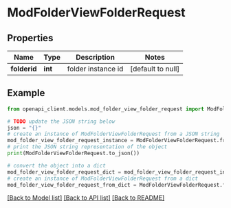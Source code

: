 # ModFolderViewFolderRequest


## Properties

Name | Type | Description | Notes
------------ | ------------- | ------------- | -------------
**folderid** | **int** | folder instance id | [default to null]

## Example

```python
from openapi_client.models.mod_folder_view_folder_request import ModFolderViewFolderRequest

# TODO update the JSON string below
json = "{}"
# create an instance of ModFolderViewFolderRequest from a JSON string
mod_folder_view_folder_request_instance = ModFolderViewFolderRequest.from_json(json)
# print the JSON string representation of the object
print(ModFolderViewFolderRequest.to_json())

# convert the object into a dict
mod_folder_view_folder_request_dict = mod_folder_view_folder_request_instance.to_dict()
# create an instance of ModFolderViewFolderRequest from a dict
mod_folder_view_folder_request_from_dict = ModFolderViewFolderRequest.from_dict(mod_folder_view_folder_request_dict)
```
[[Back to Model list]](../README.md#documentation-for-models) [[Back to API list]](../README.md#documentation-for-api-endpoints) [[Back to README]](../README.md)


